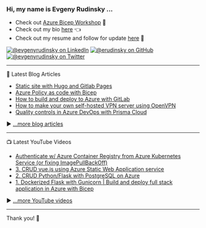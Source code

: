 ### Hi, my name is Evgeny Rudinsky ...  

* Check out [Azure Bicep Workshop](https://github.com/erudinsky/Azure-Bicep-Workshop) 💪
* Check out my bio [here](https://erudinsky.com/about/) 👈
* Check out my resume and follow for update [here](https://www.linkedin.com/in/evgenyrudinsky/) 🤘

[![@evgenyrudinsky on LinkedIn](https://img.shields.io/badge/--linkedin?label=@evgenyrudinsky&logo=LinkedIn&style=social)](https://www.linkedin.com/in/evgenyrudinsky)
[![@erudinsky on GitHub](https://img.shields.io/github/followers/erudinsky?label=@erudinsky&style=social)](https://github.com/erudinsky)
[![@evgenyrudinsky on Twitter](https://img.shields.io/twitter/follow/evgenyrudinsky?label=@evgenyrudinsky&style=social)](https://twitter.com/evgenyrudinsky)

---

📘 Latest Blog Articles

<!-- BLOG-POST-LIST:START -->
- [Static site with Hugo and Gitlab Pages](https://erudinsky.com/2022/09/30/static-site-with-hugo-and-gitlab-pages/)
- [Azure Policy as code with Bicep](https://erudinsky.com/2022/09/20/azure-policy-as-code-with-bicep/)
- [How to build and deploy to Azure with GitLab](https://erudinsky.com/2022/09/08/how-to-build-and-deploy-to-azure-with-gitlab/)
- [How to make your own self-hosted VPN server using OpenVPN](https://erudinsky.com/2022/03/11/how-to-make-your-own-self-hosted-vpn-server-using-openvpn/)
- [Quality controls in Azure DevOps with Prisma Cloud](https://erudinsky.com/2022/01/21/quality-controls-in-azure-devops-with-prisma-cloud/)
<!-- BLOG-POST-LIST:END -->

▶ [...more blog articles](https://erudinsky.com)

---

📺 Latest YouTube Videos

<!-- YOUTUBE-VIDEOS-LIST:START -->
- [Authenticate w/ Azure Container Registry from Azure Kubernetes Service &lpar;or fixing ImagePullBackOff&rpar;](https://www.youtube.com/watch?v=XXi9wwi0tQE)
- [3. CRUD vue.js using Azure Static Web Application service](https://www.youtube.com/watch?v=q-6nQ1dh_7c)
- [2. CRUD Python/Flask with PostgreSQL on Azure](https://www.youtube.com/watch?v=DjsLn-S43sA)
- [1. Dockerized Flask with Gunicorn | Build and deploy full stack application in Azure with Bicep](https://www.youtube.com/watch?v=nrXEnrV-ZSM)
<!-- YOUTUBE-VIDEOS-LIST:END -->


▶ [...more YouTube videos](https://www.youtube.com/channel/UCy-6VQP7u-94NIXI_-2Tnxg?sub_confirmation=1)

---

Thank you! 👋 
